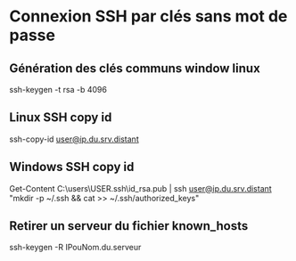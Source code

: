 # Connexion SSH par clés sans mot de passe

## Génération des clés communs window linux
ssh-keygen -t rsa -b 4096

## Linux SSH copy id 
ssh-copy-id user@ip.du.srv.distant

## Windows SSH copy id
Get-Content C:\users\USER\.ssh\id_rsa.pub | ssh user@ip.du.srv.distant "mkdir -p ~/.ssh && cat >> ~/.ssh/authorized_keys"

## Retirer un serveur du fichier known_hosts 
ssh-keygen -R IPouNom.du.serveur

